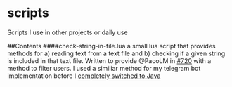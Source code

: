# scripts
Scripts I use in other projects or daily use

##Contents
####check-string-in-file.lua
a small lua script that provides methods for a) reading text from a text file and b) checking if a given string is included in that text file. Written to provide @PacoLM in [#720](../../../../vysheng/tg/issues/720) with a method to filter users. I used a similiar method for my telegram bot implementation before I [completely switched to Java](../../../RaPiTelegram)
